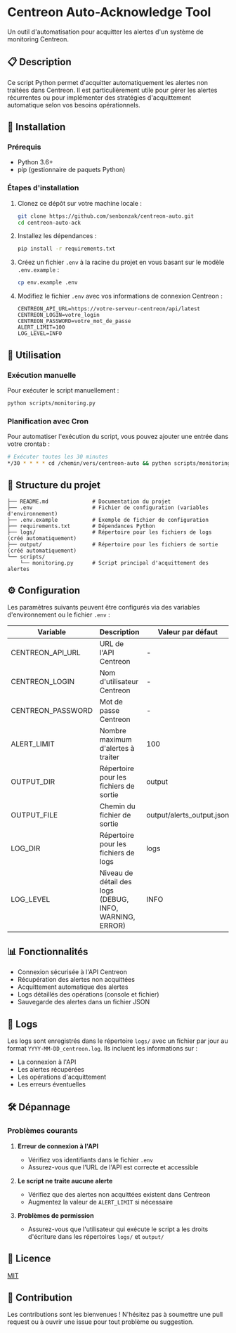 # Centreon Auto-Acknowledge Tool

Un outil d'automatisation pour acquitter les alertes d'un système de monitoring Centreon.

## 📋 Description

Ce script Python permet d'acquitter automatiquement les alertes non traitées dans Centreon. Il est particulièrement utile pour gérer les alertes récurrentes ou pour implémenter des stratégies d'acquittement automatique selon vos besoins opérationnels.

## 🔧 Installation

### Prérequis

- Python 3.6+
- pip (gestionnaire de paquets Python)

### Étapes d'installation

1. Clonez ce dépôt sur votre machine locale :
   ```bash
   git clone https://github.com/senbonzak/centreon-auto.git
   cd centreon-auto-ack
   ```

2. Installez les dépendances :
   ```bash
   pip install -r requirements.txt
   ```

3. Créez un fichier `.env` à la racine du projet en vous basant sur le modèle `.env.example` :
   ```bash
   cp env.example .env
   ```

4. Modifiez le fichier `.env` avec vos informations de connexion Centreon :
   ```
   CENTREON_API_URL=https://votre-serveur-centreon/api/latest
   CENTREON_LOGIN=votre_login
   CENTREON_PASSWORD=votre_mot_de_passe
   ALERT_LIMIT=100
   LOG_LEVEL=INFO
   ```

## 🚀 Utilisation

### Exécution manuelle

Pour exécuter le script manuellement :

```bash
python scripts/monitoring.py
```

### Planification avec Cron

Pour automatiser l'exécution du script, vous pouvez ajouter une entrée dans votre crontab :

```bash
# Exécuter toutes les 30 minutes
*/30 * * * * cd /chemin/vers/centreon-auto && python scripts/monitoring.py >> /var/log/centreon-auto-ack.log 2>&1
```

## 📁 Structure du projet

```
├── README.md              # Documentation du projet
├── .env                   # Fichier de configuration (variables d'environnement)
├── .env.example           # Exemple de fichier de configuration
├── requirements.txt       # Dépendances Python
├── logs/                  # Répertoire pour les fichiers de logs (créé automatiquement)
├── output/                # Répertoire pour les fichiers de sortie (créé automatiquement)
└── scripts/
    └── monitoring.py      # Script principal d'acquittement des alertes
```

## ⚙️ Configuration

Les paramètres suivants peuvent être configurés via des variables d'environnement ou le fichier `.env` :

| Variable | Description | Valeur par défaut |
|----------|-------------|-------------------|
| CENTREON_API_URL | URL de l'API Centreon | - |
| CENTREON_LOGIN | Nom d'utilisateur Centreon | - |
| CENTREON_PASSWORD | Mot de passe Centreon | - |
| ALERT_LIMIT | Nombre maximum d'alertes à traiter | 100 |
| OUTPUT_DIR | Répertoire pour les fichiers de sortie | output |
| OUTPUT_FILE | Chemin du fichier de sortie | output/alerts_output.json |
| LOG_DIR | Répertoire pour les fichiers de logs | logs |
| LOG_LEVEL | Niveau de détail des logs (DEBUG, INFO, WARNING, ERROR) | INFO |

## 📊 Fonctionnalités

- Connexion sécurisée à l'API Centreon
- Récupération des alertes non acquittées
- Acquittement automatique des alertes
- Logs détaillés des opérations (console et fichier)
- Sauvegarde des alertes dans un fichier JSON

## 📝 Logs

Les logs sont enregistrés dans le répertoire `logs/` avec un fichier par jour au format `YYYY-MM-DD_centreon.log`. Ils incluent les informations sur :
- La connexion à l'API
- Les alertes récupérées
- Les opérations d'acquittement
- Les erreurs éventuelles

## 🛠️ Dépannage

### Problèmes courants

1. **Erreur de connexion à l'API**
   - Vérifiez vos identifiants dans le fichier `.env`
   - Assurez-vous que l'URL de l'API est correcte et accessible

2. **Le script ne traite aucune alerte**
   - Vérifiez que des alertes non acquittées existent dans Centreon
   - Augmentez la valeur de `ALERT_LIMIT` si nécessaire

3. **Problèmes de permission**
   - Assurez-vous que l'utilisateur qui exécute le script a les droits d'écriture dans les répertoires `logs/` et `output/`

## 📜 Licence

[MIT](LICENSE)

## 👥 Contribution

Les contributions sont les bienvenues ! N'hésitez pas à soumettre une pull request ou à ouvrir une issue pour tout problème ou suggestion.